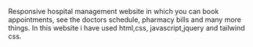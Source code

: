 Responsive hospital management website in which you can book appointments, see the doctors schedule, pharmacy bills and many more things. In this website i have used html,css, javascript,jquery and tailwind css.

